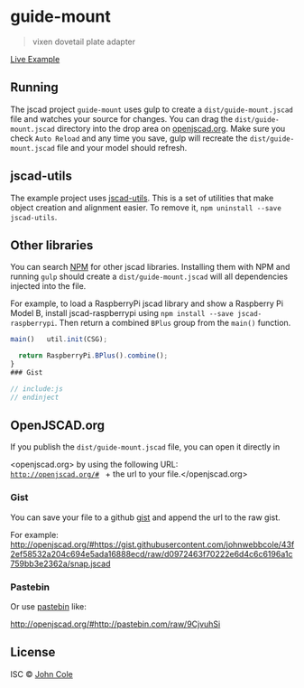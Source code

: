 # guide-mount

> vixen dovetail plate adapter

[Live Example](https://raw.githubusercontent.com/johnwebbcole/guide-mount/master/dist/vdoveplate.jscad)

## Running

The jscad project `guide-mount` uses gulp to create a `dist/guide-mount.jscad` file and watches your source for changes. You can drag the `dist/guide-mount.jscad` directory into the drop area on [openjscad.org](http://openjscad.org). Make sure you check `Auto Reload` and any time you save, gulp will recreate the `dist/guide-mount.jscad` file and your model should refresh.

## jscad-utils

The example project uses [jscad-utils](https://www.npmjs.com/package/jscad-utils). This is a set of utilities that make object creation and alignment easier. To remove it, `npm uninstall --save jscad-utils`.

## Other libraries

You can search [NPM](https://www.npmjs.com/search?q=jscad) for other jscad libraries. Installing them with NPM and running `gulp` should create a `dist/guide-mount.jscad` will all dependencies injected into the file.

For example, to load a RaspberryPi jscad library and show a Raspberry Pi Model B, install jscad-raspberrypi using `npm install --save jscad-raspberrypi`. Then return a combined `BPlus` group from the `main()` function.

```javascript
main()   util.init(CSG);

  return RaspberryPi.BPlus().combine();
}
### Gist

// include:js
// endinject
```

## OpenJSCAD.org

If you publish the `dist/guide-mount.jscad` file, you can open it directly in

<openjscad.org> by using the following URL: <code>
  <a href="http://openjscad.org/#">http://openjscad.org/#</a>
</code> + the url to your file.</openjscad.org>

### Gist

You can save your file to a github [gist](https://gist.github.com/) and append the url to the raw gist.

For example: <http://openjscad.org/#https://gist.githubusercontent.com/johnwebbcole/43f2ef58532a204c694e5ada16888ecd/raw/d0972463f70222e6d4c6c6196a1c759bb3e2362a/snap.jscad>

### Pastebin

Or use [pastebin](http://pastebin.com/) like:

<http://openjscad.org/#http://pastebin.com/raw/9CjvuhSi>

## License

ISC © [John Cole](http://github.com/)
